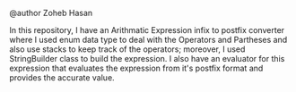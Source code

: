 @author Zoheb Hasan 

In this repository, I have an Arithmatic Expression infix to postfix converter where I used enum data type to deal with the Operators and Partheses and also use stacks to keep track of the operators; moreover, I used StringBuilder class to build the expression. I also have an evaluator for this expression that evaluates the expression from it's postfix format and provides the accurate value.
